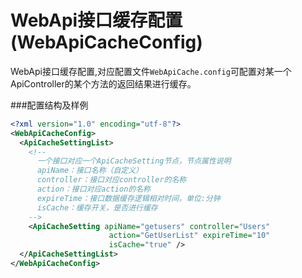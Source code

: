 # WebApi接口缓存配置(WebApiCacheConfig)

WebApi接口缓存配置,对应配置文件```WebApiCache.config```可配置对某一个ApiController的某个方法的返回结果进行缓存。

###配置结构及样例

```xml
<?xml version="1.0" encoding="utf-8"?>
<WebApiCacheConfig>
  <ApiCacheSettingList>
    <!--
      一个接口对应一个ApiCacheSetting节点，节点属性说明
      apiName：接口名称（自定义）
      controller：接口对应controller的名称
      action：接口对应action的名称
      expireTime：接口数据缓存逻辑相对时间，单位:分钟
      isCache：缓存开关，是否进行缓存
    -->
    <ApiCacheSetting apiName="getusers" controller="Users" 
                      action="GetUserList" expireTime="10"  
                      isCache="true" />
  </ApiCacheSettingList>
</WebApiCacheConfig>
```